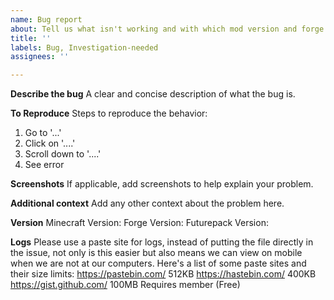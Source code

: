 ```yaml
---
name: Bug report
about: Tell us what isn't working and with which mod version and forge version
title: ''
labels: Bug, Investigation-needed
assignees: ''

---
```


<!--- Issues without a version will be closed without comment. -->
**Describe the bug**
A clear and concise description of what the bug is.

**To Reproduce**
Steps to reproduce the behavior:
1. Go to '...'
2. Click on '....'
3. Scroll down to '....'
4. See error

**Screenshots**
If applicable, add screenshots to help explain your problem.

**Additional context**
Add any other context about the problem here.

<!--- Write the exact version and not just "latest", after 2 month nobody know which version was used!. -->
**Version**
Minecraft Version:
Forge Version:
Futurepack Version: 

**Logs**
Please use a paste site for logs, instead of putting the file directly in the issue, not only is this easier but also means we can view on mobile when we are not at our computers.
Here's a list of some paste sites and their size limits:
    https://pastebin.com/ 512KB
    https://hastebin.com/ 400KB
    https://gist.github.com/ 100MB Requires member (Free)
    
